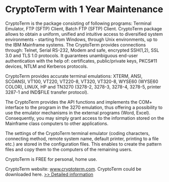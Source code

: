 # CryptoTerm with 1 Year Maintenance
CryptoTerm is the package consisting of following programs:
Terminal Emulator,
FTP (SFTP) Client,
Batch FTP (SFTP) Client.
CryptoTerm package allows to obtain a uniform, unified and intuitive access to diversified system environments - starting from Windows, through Unix environments, up to the IBM Mainframe systems. The CryptoTerm provides connections through: Telnet, Serial RS-232, Modem and safe, encrypted SSH(1,2), SSL 3.0 and TLS 1.0 protocols.
It guarantees unambiguous end-user authentication with the help of: certificates, public/private keys, PKCS#11 devices, NTLM and Kerberos protocols.

CryptoTerm provides accurate terminal emulations: XTERM, ANSI, SCOANSI, VT100, VT220, VT220-8, VT320, VT320-8, WYSE60 (WYSE60 COLOR), LINUX, HP and TN3270 (3278-2, 3278-3, 3278-4, 3278-5, printer 3287-1 and IND$FILE transfer protocol).

The CryptoTerm provides the API functions and implements the COM+ interface to the program in the 3270 emulation, thus offering a possibility to use the emulator mechanisms in the external programs (Word, Excel). Consequently, you may simply grant access to the information stored on the Mainframe class computers to other applications.

The settings of the CryptoTerm terminal emulator (coding characters, connecting method, remote system name, default printer, printing to a file etc.) are stored in the configuration files. This enables to create the pattern files and copy them to the computers of the remaining users.

CryptoTerm is FREE for personal, home use.

CryptoTerm website: www.cryptoterm.com.
CryptoTerm could be downloaded here.
[>> Detailed information](https://secure.shareit.com/shareit/product.html?productid=300316091&affiliateid=200057808)